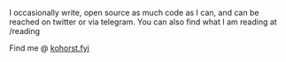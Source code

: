 I occasionally write, open source as much code as I can, and can be reached on twitter or via telegram. You can also find what I am reading at /reading

Find me @ [kohorst.fyi](https://kohorst.fyi)
